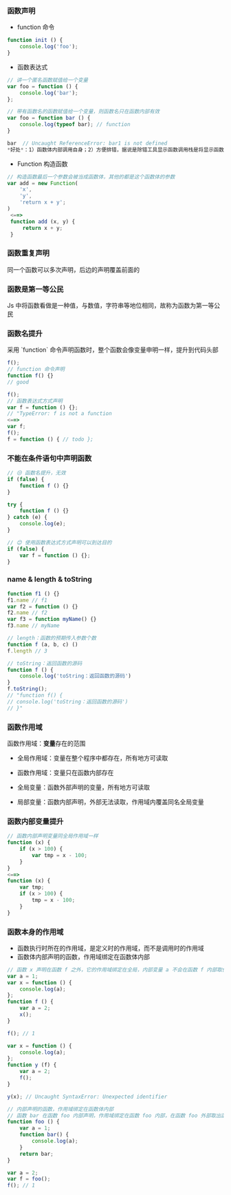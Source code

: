 ### 函数声明

* function 命令

```js
function init () {
    console.log('foo');
}
```

* 函数表达式

```js
// 讲一个匿名函数赋值给一个变量
var foo = function () {
    console.log('bar');
};

// 带有函数名的函数赋值给一个变量，则函数名只在函数内部有效
var foo = function bar () {
    console.log(typeof bar); // function
}

bar  // Uncaught ReferenceError: bar1 is not defined
*好处*：1）函数体内部调用自身；2）方便排错，据说是除错工具显示函数调用栈是将显示函数名，而不提示这里是一个匿名函数
```

* Function 构造函数

```js
// 构造函数最后一个参数会被当成函数体，其他的都是这个函数体的参数
var add = new Function(
    'x',
    'y',
    'return x + y';
)
 <==>
 function add (x, y) {
     return x + y;
 }
```

### 函数重复声明

同一个函数可以多次声明，后边的声明覆盖前面的

### 函数是第一等公民

Js 中将函数看做是一种值，与数值，字符串等地位相同，故称为函数为第一等公民

### 函数名提升

采用 \`function\` 命令声明函数时，整个函数会像变量申明一样，提升到代码头部

```js
f();
// function 命令声明
function f() {}
// good

f();
// 函数表达式方式声明
var f = function () {};
// "TypeError: f is not a function
<==>
var f;
f();
f = function () { // todo };
```

### 不能在条件语句中声明函数

```js
// 😒 函数名提升，无效
if (false) {
    function f () {}
}

try {
    function f () {}
} catch (e) {
    console.log(e);
}

// 😊 使用函数表达式方式声明可以到达目的
if (false) {
    var f = function () {};
}
```

### name & length & toString

```js
function f1 () {}
f1.name // f1
var f2 = function () {}
f2.name // f2
var f3 = function myName() {}
f3.name // myName

// length：函数的预期传入参数个数
function f (a, b, c) () 
f.length // 3

// toString：返回函数的源码
function f () {
    console.log('toString：返回函数的源码')
}
f.toString();
// "function f() {
// console.log('toString：返回函数的源码')
// }"
```

### 函数作用域

函数作用域：**变量**存在的范围

* 全局作用域：变量在整个程序中都存在，所有地方可读取
* 函数作用域：变量只在函数内部存在

* 全局变量：函数外部声明的变量，所有地方可读取

* 局部变量：函数内部声明，外部无法读取，作用域内覆盖同名全局变量

### 函数内部变量提升

```js
// 函数内部声明变量同全局作用域一样
function (x) {
    if (x > 100) {
        var tmp = x - 100;
    }
}
<==>
function (x) {
    var tmp;
    if (x > 100) {
        tmp = x - 100;
    }
}
```

### 函数本身的作用域

* 函数执行时所在的作用域，是定义时的作用域，而不是调用时的作用域
* 函数体内部声明的函数，作用域绑定在函数体内部

```js
// 函数 x 声明在函数 f 之外，它的作用域绑定在全局，内部变量 a 不会在函数 f 内部取值
var a = 1;
var x = function () {
    console.log(a);
};
function f () {
    var a = 2;
    x();
}

f(); // 1

var x = function () {
    console.log(a);
};
function y (f) {
    var a = 2;
    f();
}

y(x); // Uncaught SyntaxError: Unexpected identifier

// 内部声明的函数，作用域绑定在函数体内部
// 函数 bar 在函数 foo 内部声明，作用域绑定在函数 foo 内部，在函数 foo 外部取出函数 bar 执行时，变量 a 指向函数体 foo 内部的 a
function foo () {
    var a = 1;
    function bar() {
        console.log(a);
    }
    return bar;
}

var a = 2;
var f = foo();
f(); // 1
```



